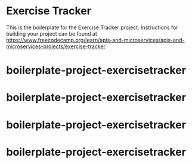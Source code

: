 # Exercise Tracker

This is the boilerplate for the Exercise Tracker project. Instructions for building your project can be found at https://www.freecodecamp.org/learn/apis-and-microservices/apis-and-microservices-projects/exercise-tracker
# boilerplate-project-exercisetracker
# boilerplate-project-exercisetracker
# boilerplate-project-exercisetracker
# boilerplate-project-exercisetracker
